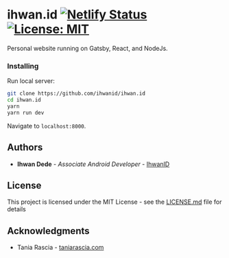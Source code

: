 # ihwan.id [![Netlify Status](https://api.netlify.com/api/v1/badges/5d79476b-012c-49b9-a2d9-f20c56855bd6/deploy-status)](https://app.netlify.com/sites/ihwan/deploys) [![License: MIT](https://img.shields.io/badge/License-MIT-blue.svg)](https://opensource.org/licenses/MIT)

Personal website running on Gatsby, React, and NodeJs.

### Installing

Run local server:

```bash
git clone https://github.com/ihwanid/ihwan.id
cd ihwan.id
yarn
yarn run dev
```

Navigate to `localhost:8000`.

## Authors

* **Ihwan Dede** - *Associate Android Developer* - [IhwanID](https://github.com/ihwanid)

## License

This project is licensed under the MIT License - see the [LICENSE.md](LICENSE.md) file for details

## Acknowledgments

- Tania Rascia - [taniarascia.com](https://github.com/taniarascia/taniarascia.com/)